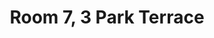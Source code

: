 ---
basin: 'No'
cudn: true
floor: Attic
grade: 4
images: []
living_room: 'No'
location: 3 Park Terrace
name: '7'
network: Wireless Only
title: Room 7, 3 Park Terrace
---